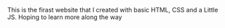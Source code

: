 This is the firast website that I created with basic HTML, CSS and a Little JS. Hoping to learn more along the way
